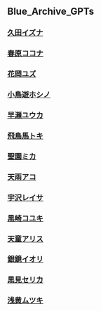 ## Blue_Archive_GPTs
### [久田イズナ](https://chat.openai.com/g/g-0aFTSJNBt-jiu-tian-izuna)

### [春原ココナ](https://chat.openai.com/g/g-KoiKSE77a-chun-yuan-kokona)

### [花岡ユズ](https://chat.openai.com/g/g-EauHEQnl2-hua-gang-yuzu)

### [小鳥遊ホシノ](https://chat.openai.com/g/g-JxqrnLyXl-xiao-niao-you-hosino)

### [早瀬ユウカ](https://chat.openai.com/g/g-8MI3MJpOg-zao-lai-yuuka)

### [飛鳥馬トキ](https://chat.openai.com/g/g-vbFA9RV8C-fei-niao-ma-toki)

### [聖園ミカ](https://chat.openai.com/g/g-BvoSGLDLH-sheng-yuan-mika)

### [天雨アコ](https://chat.openai.com/g/g-SihFblrMx-tian-yu-ako)

### [宇沢レイサ](https://chat.openai.com/g/g-R0WQ2HAx5-yu-ze-reisa)

### [黒崎コユキ](https://chat.openai.com/g/g-7P9Hj2yCe-hei-qi-koyuki)

### [天童アリス](https://chat.openai.com/g/g-WTrM167Sz-tian-tong-arisu)

### [銀鏡イオリ](https://chat.openai.com/g/g-mthmtSed2-yin-jing-iori)

### [黒見セリカ](https://chat.openai.com/g/g-hjQRz87Zv-hei-jian-serika)

### [浅黄ムツキ](https://chat.openai.com/g/g-S4USVcz2v-qian-huang-mutuki)
